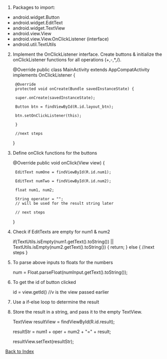 1. Packages to import:
 - android.widget.Button
 - android.widget.EditText
 - android.widget.TextView
 - android.view.View
 - android.view.View.OnClickListener (interface)
 - android.util.TextUtils

2. Implement the OnClickListener interface. Create buttons & initialize the onClickListener functions for all operations (+,-,*,/).

    @Override
    public class MainActivity extends AppCompatActivity implements OnClickListener {

        @Override
        protected void onCreate(Bundle savedInstanceState) {

        super.onCreate(savedInstanceState);

        Button btn = findViewById(R.id.layout_btn);

        btn.setOnClickListener(this);

        }
        
        //next steps
    }

3. Define onClick functions for the buttons

    @Override 
    public void onClick(View view) { 

        EditText numOne = findViewById(R.id.num1);

        EditText numTwo = findViewById(R.id.num2);

        float num1, num2;
        
        String operator = ""; 
        // will be used for the result string later
    
        // next steps
    }

4. Check if EditTexts are empty for num1 & num2

    if(TextUtils.isEmpty(num1.getText().toString()) || TextUtils.isEmpty(num2.getText().toString()) {
        return;
    }
    else {
        //next steps
    }

5. To parse above inputs to floats for the numbers

    num = Float.parseFloat(numInput.getText().toString());

6. To get the id of button clicked

    id = view.getId() //v is the view passed earlier

7. Use a if-else loop to determine the result

8. Store the result in a string, and pass it to the empty TextView.

    TextView resultView = findViewById(R.id.result);

    resultStr = num1 + oper + num2 + "=" + result;
    
    resultView.setText(resultStr);

[Back to Index](../README.md)
